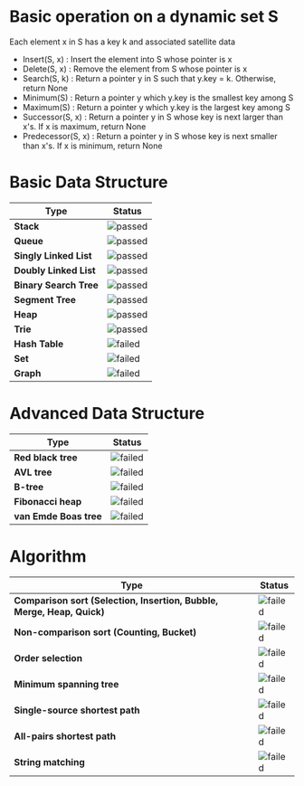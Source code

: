 # Basic operation on a dynamic set S 
Each element x in S has a key k and associated satellite data
- Insert(S, x) : Insert the element into S whose pointer is x
- Delete(S, x) : Remove the element from S whose pointer is x
- Search(S, k) : Return a pointer y in S such that y.key = k. Otherwise, return None
- Minimum(S) : Return a pointer y which y.key is the smallest key among S
- Maximum(S) : Return a pointer y which y.key is the largest key among S
- Successor(S, x) : Return a pointer y in S whose key is next larger than x's. If x is maximum, return None
- Predecessor(S, x) : Return a pointer y in S whose key is next smaller than x's. If x is minimum, return None

# Basic Data Structure
| Type | Status|
| ---  | ---   |
|**Stack**|![passed][passed!]|
|**Queue**|![passed][passed!]|
|**Singly Linked List**|![passed][passed!]|
|**Doubly Linked List**|![passed][passed!]|
|**Binary Search Tree**|![passed][passed!]|
|**Segment Tree**|![passed][passed!]|
|**Heap**|![passed][passed!]|
|**Trie**|![passed][passed!]|
|**Hash Table**|![failed][failed!]|
|**Set**|![failed][failed!]|
|**Graph**|![failed][failed!]|

# Advanced Data Structure
| Type | Status|
| ---  | ---   |
|**Red black tree**|![failed][failed!]|
|**AVL tree**|![failed][failed!]|
|**B-tree**|![failed][failed!]|
|**Fibonacci heap**|![failed][failed!]|
|**van Emde Boas tree**|![failed][failed!]|

# Algorithm
| Type | Status|
| ---  | ---   |
|**Comparison sort (Selection, Insertion, Bubble, Merge, Heap, Quick)**|![failed][failed!]|
|**Non-comparison sort (Counting, Bucket)**|![failed][failed!]|
|**Order selection**|![failed][failed!]|
|**Minimum spanning tree**|![failed][failed!]|
|**Single-source shortest path**|![failed][failed!]|
|**All-pairs shortest path**|![failed][failed!]|
|**String matching**|![failed][failed!]|

<!-- asset reference -->

[passed!]: https://material.io/tools/icons/static/icons/round-check_box-24px.svg
[failed!]: https://material.io/tools/icons/static/icons/round-check_box_outline_blank-24px.svg